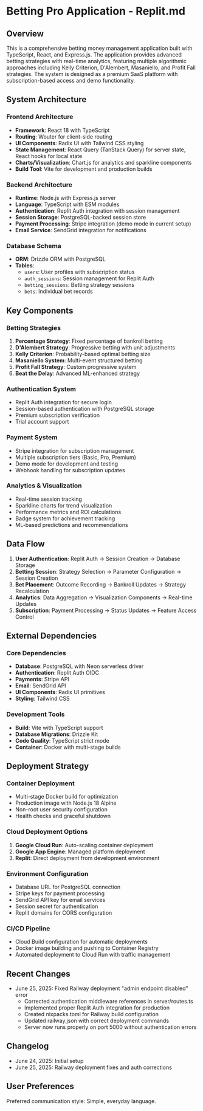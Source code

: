 # Betting Pro Application - Replit.md

## Overview

This is a comprehensive betting money management application built with TypeScript, React, and Express.js. The application provides advanced betting strategies with real-time analytics, featuring multiple algorithmic approaches including Kelly Criterion, D'Alembert, Masaniello, and Profit Fall strategies. The system is designed as a premium SaaS platform with subscription-based access and demo functionality.

## System Architecture

### Frontend Architecture
- **Framework**: React 18 with TypeScript
- **Routing**: Wouter for client-side routing
- **UI Components**: Radix UI with Tailwind CSS styling
- **State Management**: React Query (TanStack Query) for server state, React hooks for local state
- **Charts/Visualization**: Chart.js for analytics and sparkline components
- **Build Tool**: Vite for development and production builds

### Backend Architecture
- **Runtime**: Node.js with Express.js server
- **Language**: TypeScript with ESM modules
- **Authentication**: Replit Auth integration with session management
- **Session Storage**: PostgreSQL-backed session store
- **Payment Processing**: Stripe integration (demo mode in current setup)
- **Email Service**: SendGrid integration for notifications

### Database Schema
- **ORM**: Drizzle ORM with PostgreSQL
- **Tables**:
  - `users`: User profiles with subscription status
  - `auth_sessions`: Session management for Replit Auth
  - `betting_sessions`: Betting strategy sessions
  - `bets`: Individual bet records

## Key Components

### Betting Strategies
1. **Percentage Strategy**: Fixed percentage of bankroll betting
2. **D'Alembert Strategy**: Progressive betting with unit adjustments
3. **Kelly Criterion**: Probability-based optimal betting size
4. **Masaniello System**: Multi-event structured betting
5. **Profit Fall Strategy**: Custom progressive system
6. **Beat the Delay**: Advanced ML-enhanced strategy

### Authentication System
- Replit Auth integration for secure login
- Session-based authentication with PostgreSQL storage
- Premium subscription verification
- Trial account support

### Payment System
- Stripe integration for subscription management
- Multiple subscription tiers (Basic, Pro, Premium)
- Demo mode for development and testing
- Webhook handling for subscription updates

### Analytics & Visualization
- Real-time session tracking
- Sparkline charts for trend visualization
- Performance metrics and ROI calculations
- Badge system for achievement tracking
- ML-based predictions and recommendations

## Data Flow

1. **User Authentication**: Replit Auth → Session Creation → Database Storage
2. **Betting Session**: Strategy Selection → Parameter Configuration → Session Creation
3. **Bet Placement**: Outcome Recording → Bankroll Updates → Strategy Recalculation
4. **Analytics**: Data Aggregation → Visualization Components → Real-time Updates
5. **Subscription**: Payment Processing → Status Updates → Feature Access Control

## External Dependencies

### Core Dependencies
- **Database**: PostgreSQL with Neon serverless driver
- **Authentication**: Replit Auth OIDC
- **Payments**: Stripe API
- **Email**: SendGrid API
- **UI Components**: Radix UI primitives
- **Styling**: Tailwind CSS

### Development Tools
- **Build**: Vite with TypeScript support
- **Database Migrations**: Drizzle Kit
- **Code Quality**: TypeScript strict mode
- **Container**: Docker with multi-stage builds

## Deployment Strategy

### Container Deployment
- Multi-stage Docker build for optimization  
- Production image with Node.js 18 Alpine
- Non-root user security configuration
- Health checks and graceful shutdown

### Cloud Deployment Options
1. **Google Cloud Run**: Auto-scaling container deployment
2. **Google App Engine**: Managed platform deployment
3. **Replit**: Direct deployment from development environment

### Environment Configuration
- Database URL for PostgreSQL connection
- Stripe keys for payment processing
- SendGrid API key for email services
- Session secret for authentication
- Replit domains for CORS configuration

### CI/CD Pipeline
- Cloud Build configuration for automatic deployments
- Docker image building and pushing to Container Registry
- Automated deployment to Cloud Run with traffic management

## Recent Changes

- June 25, 2025: Fixed Railway deployment "admin endpoint disabled" error
  - Corrected authentication middleware references in server/routes.ts
  - Implemented proper Replit Auth integration for production
  - Created nixpacks.toml for Railway build configuration
  - Updated railway.json with correct deployment commands
  - Server now runs properly on port 5000 without authentication errors

## Changelog

- June 24, 2025: Initial setup
- June 25, 2025: Railway deployment fixes and auth corrections

## User Preferences

Preferred communication style: Simple, everyday language.